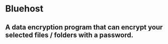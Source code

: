 # Bluehost
## A data encryption program that can encrypt your selected files / folders with a password.
